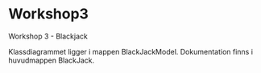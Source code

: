 Workshop3
=========

Workshop 3 - Blackjack

Klassdiagrammet ligger i mappen BlackJackModel.
Dokumentation finns i huvudmappen BlackJack.